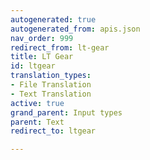 ```yaml
---
autogenerated: true
autogenerated_from: apis.json
nav_order: 999
redirect_from: lt-gear
title: LT Gear
id: ltgear
translation_types:
- File Translation
- Text Translation
active: true
grand_parent: Input types
parent: Text
redirect_to: ltgear

---
```


